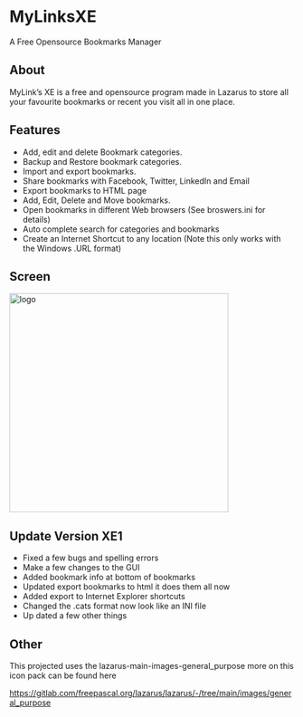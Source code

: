 # MyLinksXE
A Free Opensource Bookmarks Manager

## About
MyLink’s XE is a free and opensource program made in Lazarus to store all your favourite bookmarks or recent you visit all in one place.

## Features

-	Add, edit and delete Bookmark categories.
-	Backup and Restore bookmark categories.
-	Import and export bookmarks.
-	Share bookmarks with Facebook, Twitter, LinkedIn and Email
-	Export bookmarks to HTML page
-	Add, Edit, Delete and Move bookmarks.
-	Open bookmarks in different Web browsers (See broswers.ini for details)
-	Auto complete search for categories and bookmarks
-	Create an Internet Shortcut to any location (Note this only works with the Windows .URL format)

## Screen

<img width="387" alt="logo" src="https://user-images.githubusercontent.com/17520035/219494826-a162c1f7-cd4a-4556-8d68-22c3d9fc2c69.png">

## Update Version XE1

- Fixed a few bugs and spelling errors
- Make a few changes to the GUI
- Added bookmark info at bottom of bookmarks
- Updated export bookmarks to html it does them all now
- Added export to Internet Explorer shortcuts
- Changed the .cats format now look like an INI file
- Up dated a few other things

## Other
This projected uses the lazarus-main-images-general_purpose more on this icon pack can be found here

https://gitlab.com/freepascal.org/lazarus/lazarus/-/tree/main/images/general_purpose
